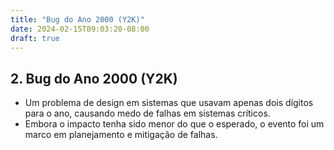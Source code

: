 ```yaml
---
title: "Bug do Ano 2000 (Y2K)"
date: 2024-02-15T09:03:20-08:00
draft: true
---
```


## 2. Bug do Ano 2000 (Y2K)

- Um problema de design em sistemas que usavam apenas dois dígitos para o ano, causando medo de falhas em sistemas críticos.
- Embora o impacto tenha sido menor do que o esperado, o evento foi um marco em planejamento e mitigação de falhas.